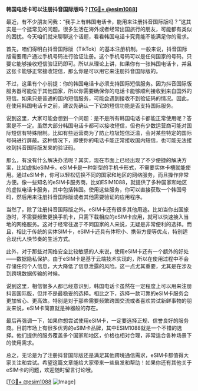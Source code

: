 **韩国电话卡可以注册抖音国际版吗？[[TG💪+ @esim1088](https://t.me/s/esim1088)]**

最近，有不少朋友问我：“我手上有韩国电话卡，能用来注册抖音国际版吗？”这其实是一个挺常见的问题。很多生活在海外或者经常出国旅行的朋友，可能都有类似的困扰。今天咱们就来聊聊这个话题，看看韩国电话卡究竟能不能满足你的需求。

首先，咱们得明白抖音国际版（TikTok）的基本注册机制。一般来说，抖音国际版需要用户通过手机号码进行验证注册。这个手机号码可以是任何国家的号码，只要它能够接收短信验证码即可。所以从理论上讲，如果你有一张韩国电话卡，并且这张卡能够正常接收短信，那么你是可以用它来注册抖音国际版的。

不过，这里有个小前提：你的韩国电话卡必须支持国际短信服务。因为抖音国际版服务器可能位于其他国家，所以你需要确保你的电话卡能够顺利接收到来自国外的短信。如果只是普通的国内短信服务，可能会遇到接收不到验证码的情况。因此，在使用韩国电话卡之前，建议先确认一下它的短信功能是否支持国际服务。

说到这里，大家可能会想到一个问题：是不是所有韩国电话卡都能正常使用呢？答案是不一定。虽然大部分韩国电话卡都可以接收短信，但也有少数运营商可能对国际短信有特殊限制。比如有些运营商为了防止垃圾短信泛滥，会对某些特定的国际号码进行屏蔽。这种情况下，即使你的电话卡能正常接收国内短信，也可能无法接收到抖音国际版发来的验证码。

那么，有没有什么解决办法呢？其实，现在市面上已经出现了不少便捷的解决方案，比如虚拟eSIM卡。eSIM卡是一种新型的手机卡形式，不需要实体卡槽就能使用。通过eSIM卡，你可以轻松切换不同的国家和地区的网络服务，而且操作非常方便。像一些知名的eSIM卡服务商，比如ESIM1088，就提供了多种国家和地区的虚拟电话卡服务，其中包括韩国。使用这些服务，你可以直接获取一个韩国号码，然后用来注册抖音国际版或者其他需要验证的应用程序。

当然了，除了注册抖音国际版之外，eSIM卡还有很多其他用途。比如当你出国旅游时，不需要频繁更换手机卡，只需下载相应的eSIM卡应用，就可以快速接入当地的网络服务。这对于经常往返于不同国家的人来说，无疑是非常便利的选择。而且，相比于传统的实体SIM卡，eSIM卡还具有体积小、携带方便等优点，特别适合现代人快节奏的生活方式。

此外，对于那些对网络安全比较敏感的人来说，使用eSIM卡还有一个额外的好处——数据隐私保护。由于eSIM卡是基于云端技术实现的，所以在使用过程中不会存储任何个人信息，大大降低了信息泄露的风险。这一点尤其重要，尤其是在涉及到跨境数据传输的时候。

说到这里，相信很多人都已经意识到，韩国电话卡虽然在一定程度上可以用来注册抖音国际版，但并不是最稳妥的选择。相比之下，选择一款可靠的eSIM卡服务会更加省心、更高效。特别是对于那些需要频繁跨国交流或者喜欢尝试新鲜事物的朋友来说，eSIM卡简直就是神器般的存在。

最后再强调一下，如果你想尝试使用eSIM卡，一定要选择正规、信誉良好的服务商。目前市场上有很多优秀的eSIM卡品牌，其中ESIM1088就是一个不错的选择。他们提供的服务覆盖多个国家和地区，价格也相对合理，非常适合各种场景下的使用需求。

总之，无论是为了注册抖音国际版还是满足其他跨境通信需求，eSIM卡都值得大家关注和尝试。希望这篇文章能给大家带来一些启发和帮助！如果你还有其他关于eSIM卡的问题，欢迎随时留言讨论哦。

[[TG💪+ @esim1088](https://t.me/s/esim1088) ![Image](https://i.postimg.cc/4NQfJmqS/Snipaste-2025-05-13-00-14-12.png)]